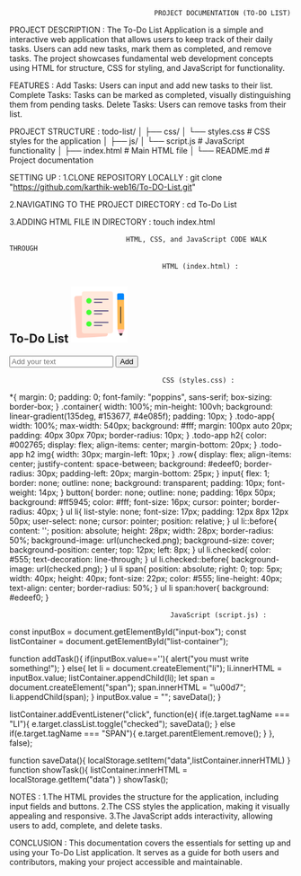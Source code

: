                                        PROJECT DOCUMENTATION (TO-DO LIST)

PROJECT DESCRIPTION :
The To-Do List Application is a simple and interactive web application that allows users to keep track of their daily tasks. Users can add new tasks, mark them as completed, and remove tasks. The project showcases fundamental web development concepts using HTML for structure, CSS for styling, and JavaScript for functionality.

FEATURES :
Add Tasks: Users can input and add new tasks to their list.
Complete Tasks: Tasks can be marked as completed, visually distinguishing them from pending tasks.
Delete Tasks: Users can remove tasks from their list.

PROJECT STRUCTURE :
todo-list/
│
├── css/
│   └── styles.css         # CSS styles for the application
│
├── js/
│   └── script.js          # JavaScript functionality
│
├── index.html             # Main HTML file
│
└── README.md              # Project documentation


SETTING UP :
1.CLONE REPOSITORY LOCALLY : git clone "https://github.com/karthik-web16/To-DO-List.git"

2.NAVIGATING TO THE PROJECT DIRECTORY : cd To-Do List

3.ADDING HTML FILE IN DIRECTORY : touch index.html



                                 HTML, CSS, and JavaScript CODE WALK THROUGH                   

                                          HTML (index.html) :

<!DOCTYPE html>
<html>
<head>
    <meta name="viewport" content="width=device-width, initial-scale=1">
    <title>To-Do List App</title>
    <link rel="stylesheet" href="style.css">
</head>
<body>
<div class="container">
    <div class="todo-app">
        <h2>To-Do List <img src="icon.png"></h2>
        <div class="row">
            <input type="text" id="input-box" placeholder="Add your text">
            <button onclick="addTask()">Add</button>
        </div>
        <ul id="list-container">
            <!--<li class="checked">Task 1</li>
            <li>Task 2</li>
            <li>Task 3</li>-->
        </ul>
    </div>
</div>
<script src="script.js"></script>
</body>
</html>

                                          CSS (styles.css) :
 *{
    margin: 0;
    padding: 0;
    font-family: "poppins", sans-serif;
    box-sizing: border-box;
}
.container{
    width: 100%;
    min-height: 100vh;
    background: linear-gradient(135deg, #153677, #4e085f);
    padding: 10px;
}
.todo-app{
    width: 100%;
    max-width: 540px;
    background: #fff;
    margin: 100px auto 20px;
    padding: 40px 30px 70px;
    border-radius: 10px;
}
.todo-app h2{
    color: #002765;
    display: flex;
    align-items: center;
    margin-bottom: 20px;
}
.todo-app h2 img{
    width: 30px;
    margin-left: 10px;
}
.row{
    display: flex;
    align-items: center;
    justify-content: space-between;
    background: #edeef0;
    border-radius: 30px;
    padding-left: 20px;
    margin-bottom: 25px;
}
input{
    flex: 1;
    border: none;
    outline: none;
    background: transparent;
    padding: 10px;
    font-weight: 14px;
}
button{
    border: none;
    outline: none;
    padding: 16px 50px;
    background: #ff5945;
    color: #fff;
    font-size: 16px;
    cursor: pointer;
    border-radius: 40px;
}
ul li{
    list-style: none;
    font-size: 17px;
    padding: 12px 8px 12px 50px;
    user-select: none;
    cursor: pointer;
    position: relative;
}
ul li::before{
    content: '';
    position: absolute;
    height: 28px;
    width: 28px;
    border-radius: 50%;
    background-image: url(unchecked.png);
    background-size: cover;
    background-position: center;
    top: 12px;
    left: 8px;
}
ul li.checked{
    color: #555;
    text-decoration: line-through;
}
ul li.checked::before{
    background-image: url(checked.png);
}
ul li span{
    position: absolute;
    right: 0;
    top: 5px;
    width: 40px;
    height: 40px;
    font-size: 22px;
    color: #555;
    line-height: 40px;
    text-align: center;
    border-radius: 50%;
}
ul li span:hover{
    background: #edeef0;
}

                                            JavaScript (script.js) :

const inputBox = document.getElementById("input-box");
const listContainer = document.getElementById("list-container");

function addTask(){
    if(inputBox.value==''){
        alert("you must write something!");
    }
    else{
        let li = document.createElement("li");
        li.innerHTML = inputBox.value;
        listContainer.appendChild(li);
        let span = document.createElement("span");
        span.innerHTML = "\u00d7";
        li.appendChild(span);
    }
    inputBox.value = "";
    saveData();
}

listContainer.addEventListener("click", function(e){
    if(e.target.tagName === "LI"){
        e.target.classList.toggle("checked");
        saveData();
    }
    else if(e.target.tagName === "SPAN"){
        e.target.parentElement.remove();
    }
}, false);

function saveData(){
    localStorage.setItem("data",listContainer.innerHTML)
}
function showTask(){
    listContainer.innerHTML = localStorage.getItem("data")
}
showTask();


NOTES :
1.The HTML provides the structure for the application, including input fields and buttons.
2.The CSS styles the application, making it visually appealing and responsive.
3.The JavaScript adds interactivity, allowing users to add, complete, and delete tasks.

CONCLUSION :
This documentation covers the essentials for setting up and using your To-Do List application. It serves as a guide for both users and contributors, making your project accessible and maintainable.






